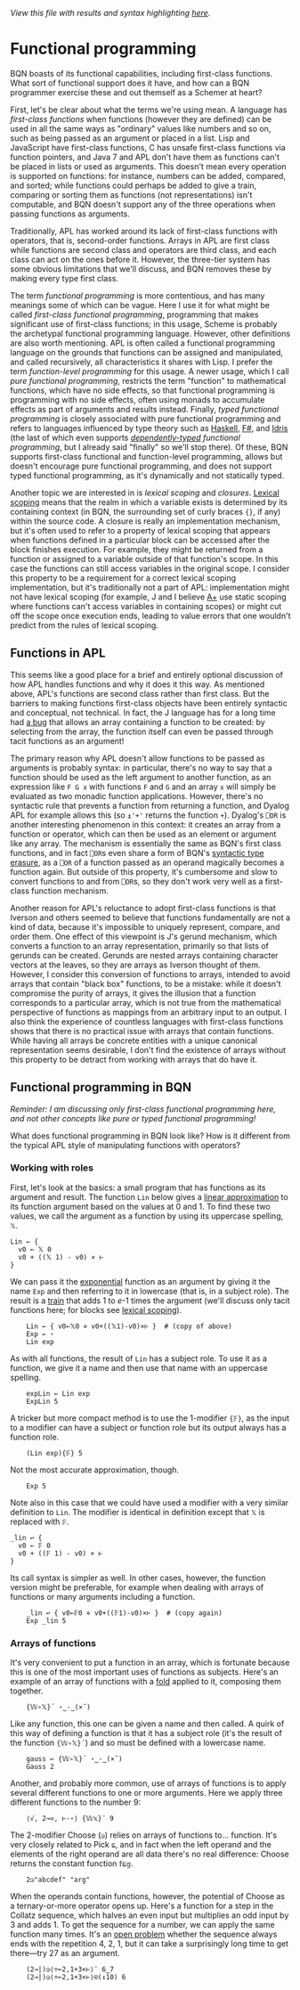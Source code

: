 *View this file with results and syntax highlighting [here](https://mlochbaum.github.io/BQN/doc/functional.html).*

# Functional programming

BQN boasts of its functional capabilities, including first-class functions. What sort of functional support does it have, and how can a BQN programmer exercise these and out themself as a Schemer at heart?

First, let's be clear about what the terms we're using mean. A language has *first-class functions* when functions (however they are defined) can be used in all the same ways as "ordinary" values like numbers and so on, such as being passed as an argument or placed in a list. Lisp and JavaScript have first-class functions, C has unsafe first-class functions via function pointers, and Java 7 and APL don't have them as functions can't be placed in lists or used as arguments. This doesn't mean every operation is supported on functions: for instance, numbers can be added, compared, and sorted; while functions could perhaps be added to give a train, comparing or sorting them as functions (not representations) isn't computable, and BQN doesn't support any of the three operations when passing functions as arguments.

Traditionally, APL has worked around its lack of first-class functions with operators, that is, second-order functions. Arrays in APL are first class while functions are second class and operators are third class, and each class can act on the ones before it. However, the three-tier system has some obvious limitations that we'll discuss, and BQN removes these by making every type first class.

<!--GEN
pl ← <˘∘‿2⥊⟨
  "APL",        25‿47
  "Pascal",     45‿12
  "C",          36‿10
  "Java",       48‿17
  "C#",         40‿20
  "Python",     28‿13
  "Javascript", 23‿17
  "Julia",      16‿22
  "Lisp",       15‿28
  "Scheme",     15‿31
  "BQN",        16‿38
  "Joy",        28‿42
  "Rust",       36‿25
  "F#",         28‿23
  "Haskell",    30‿36.5
  "Idris",      26‿30
  "Coq",        26‿32
⟩
arr ← ⟨
  ⟨"Java 8", "Java", ¯11‿¯1, ¯3⟩
  ⟨"",       "APL",  "BQN",   7⟩
⟩
cat ← ⟨
  ⟨"First-class",    0, ¯2, "bluegreen", 240, 252, 220, 190,   0⟩
  ⟨"Function-level", 1, ¯2, "red",       220, 320, 130, 180, ¯34⟩
  ⟨"Pure",           1,  3, "purple",    310, 360, 120,  90,  12⟩
  ⟨"Typed",          0, ¯1, "green",     310, 290, 110,  95, ¯23⟩
  ⟨"Dependently",    0,  1, "yellow",    260, 300,  45,  45,   0⟩
⟩

gr ← "g" At "font-size=18px|text-anchor=middle|fill=currentColor"
Circ ← {
  el ← At"style=fill-opacity:0.2;stroke-opacity:0.8|stroke-width=3"
  txt← "text"At"font-size=16|stroke-width=0.4|dy=0.33em"
  (n‿o‿l)‿⟨c⟩‿p‿r‿t ← 3‿1‿2‿2‿1 /⊸⊔ 𝕩
  id ← "cat"∾𝕨
  Fn ← ⊣∾"("∾Fmt∘⊢∾")"˙
  tr ← ("translate"Fn p) ∾ 0⊸≠◶⟨"","rotate"⊸Fn⟩t
  tp ← "textPath"Attr∘‿2⥊⟨"href","#"∾id,"startOffset","%"∾˜FmtNum 25+6×l⟩
  Ell  ← ∾"maa"∾⟜Fmt¨0⌾(¯1⊸⊑)⊸{⟨-𝕨⟩∾(𝕩∾0‿1∾¬o)⊸∾¨2‿¯2×<𝕨}
  Path ← "path" Elt ∾⟜("d"≍○<Ell∘+⟜r)
  ("g"Attr"transform"‿tr≍"class"‿c) Enc ⟨
    el Path 0
    (∘‿2⥊⟨"style","display:none","id",id⟩) Path 9
    (txt Attr"class"‿c) Enc tp Enc n
  ⟩
}
To ← {
  PlPos ← ((⊑¨pl)⊑∘⊐<)⊑(1⊑¨pl)˙
  n‿f‿t‿c ← 𝕩
  f ↩ PlPos f ⋄ t ↩ (@≤⊑)◶⟨f⊸+, PlPos⟩ t
  w ← 1‿¯1×⌽ u ← v ÷ l ← +´⌾(×˜) v ← -˜´ p ← 10×f‿t
  q ← ∾⟜⌽1=↕4 ⋄ m←l-50
  a ← +˝w‿u× -⟜»˘ ((c×2¨˝⊸»)×⎉1·×⟜¬¯1⊸⊏÷m˙)⊸+ +`˘ ⍉>∾⟜(⌽1‿¯1⊸×¨)⟨¯5‿¯1,1.5‿m,¯4‿¯1,7.5‿14⟩
  d ← ⟨"d", ∾("M"∾q⊏"lq")∾⟜Fmt¨⟨(⊑p)+0‿4-˜(c×w)+26×u⟩∾((c×w)+÷⟜2)⊸∾¨⌾(q⊸/)a⟩
  lab ← (0<≠)◶⟨⟩‿{⟨
    ("text"At"font-size=8|dy=-0.2em") Enc ("textPath"At"href=#arr|startOffset=80%") Enc 𝕩
  ⟩} n
  path ← "path" At "stroke=currentColor|fill=none|opacity=0.9|stroke-width="∾FmtNum 0.9+0.4×¬≠lab
  ⟨path At⟜"id=arr"⍟(≠lab)⊸Elt d⟩ ∾ lab
}

0‿0‿512‿512 SVG gr Enc ∾⟨
  ⥊<("text"Attr"font-size"‿"24"∾Pos 256‿38) Enc """Functional programming"""
  ('0'+↕∘≠)⊸(Circ¨) cat
  Enc˜⟜("text" Attr ·Pos 10⊸×)´¨ pl
  ∾To¨ arr
⟩
-->

The term *functional programming* is more contentious, and has many meanings some of which can be vague. Here I use it for what might be called *first-class functional programming*, programming that makes significant use of first-class functions; in this usage, Scheme is probably the archetypal functional programming language. However, other definitions are also worth mentioning. APL is often called a functional programming language on the grounds that functions can be assigned and manipulated, and called recursively, all characteristics it shares with Lisp. I prefer the term *function-level programming* for this usage. A newer usage, which I call *pure functional programming*, restricts the term "function" to mathematical functions, which have no side effects, so that functional programming is programming with no side effects, often using monads to accumulate effects as part of arguments and results instead. Finally, *typed functional programming* is closely associated with pure functional programming and refers to languages influenced by type theory such as [Haskell](https://www.haskell.org/), [F#](https://fsharp.org/), and [Idris](https://www.idris-lang.org/) (the last of which even supports *[dependently-typed](https://en.wikipedia.org/wiki/Dependent_type) functional programming*, but I already said "finally" so we'll stop there). Of these, BQN supports first-class functional and function-level programming, allows but doesn't encourage pure functional programming, and does not support typed functional programming, as it's dynamically and not statically typed.

Another topic we are interested in is *lexical scoping* and *closures*. [Lexical scoping](lexical.md) means that the realm in which a variable exists is determined by its containing context (in BQN, the surrounding set of curly braces `{}`, if any) within the source code. A closure is really an implementation mechanism, but it's often used to refer to a property of lexical scoping that appears when functions defined in a particular block can be accessed after the block finishes execution. For example, they might be returned from a function or assigned to a variable outside of that function's scope. In this case the functions can still access variables in the original scope. I consider this property to be a requirement for a correct lexical scoping implementation, but it's traditionally not a part of APL: implementation might not have lexical scoping (for example, J and I believe [A+](https://en.wikipedia.org/wiki/A%2B_%28programming_language%29) use static scoping where functions can't access variables in containing scopes) or might cut off the scope once execution ends, leading to value errors that one wouldn't predict from the rules of lexical scoping.

## Functions in APL

This seems like a good place for a brief and entirely optional discussion of how APL handles functions and why it does it this way. As mentioned above, APL's functions are second class rather than first class. But the barriers to making functions first-class objects have been entirely syntactic and conceptual, not technical. In fact, the J language has for a long time had [a bug](http://www.jsoftware.com/pipermail/programming/2013-January/031260.html) that allows an array containing a function to be created: by selecting from the array, the function itself can even be passed through tacit functions as an argument!

The primary reason why APL doesn't allow functions to be passed as arguments is probably syntax: in particular, there's no way to say that a function should be used as the left argument to another function, as an expression like `F G x` with functions `F` and `G` and an array `x` will simply be evaluated as two monadic function applications. However, there's no syntactic rule that prevents a function from returning a function, and Dyalog APL for example allows this (so `⍎'+'` returns the function `+`). Dyalog's `⎕OR` is another interesting phenomenon in this context: it creates an array from a function or operator, which can then be used as an element or argument like any array. The mechanism is essentially the same as BQN's first class functions, and in fact `⎕OR`s even share a form of BQN's [syntactic type erasure](../commentary/problems.md#syntactic-type-erasure), as a `⎕OR` of a function passed as an operand magically becomes a function again. But outside of this property, it's cumbersome and slow to convert functions to and from `⎕OR`s, so they don't work very well as a first-class function mechanism.

Another reason for APL's reluctance to adopt first-class functions is that Iverson and others seemed to believe that functions fundamentally are not a kind of data, because it's impossible to uniquely represent, compare, and order them. One effect of this viewpoint is J's gerund mechanism, which converts a function to an array representation, primarily so that lists of gerunds can be created. Gerunds are nested arrays containing character vectors at the leaves, so they are arrays as Iverson thought of them. However, I consider this conversion of functions to arrays, intended to avoid arrays that contain "black box" functions, to be a mistake: while it doesn't compromise the purity of arrays, it gives the illusion that a function corresponds to a particular array, which is not true from the mathematical perspective of functions as mappings from an arbitrary input to an output. I also think the experience of countless languages with first-class functions shows that there is no practical issue with arrays that contain functions. While having all arrays be concrete entities with a unique canonical representation seems desirable, I don't find the existence of arrays without this property to be detract from working with arrays that do have it.

## Functional programming in BQN

*Reminder: I am discussing only first-class functional programming here, and not other concepts like pure or typed functional programming!*

What does functional programming in BQN look like? How is it different from the typical APL style of manipulating functions with operators?

### Working with roles

First, let's look at the basics: a small program that has functions as its argument and result. The function `Lin` below gives a [linear approximation](https://en.wikipedia.org/wiki/Linear_approximation) to its function argument based on the values at 0 and 1. To find these two values, we call the argument as a function by using its uppercase spelling, `𝕏`.

    Lin ← {
      v0 ← 𝕏 0
      v0 + ((𝕏 1) - v0) × ⊢
    }

We can pass it the [exponential](arithmetic.md#basic-arithmetic) function as an argument by giving it the name `Exp` and then referring to it in lowercase (that is, in a subject role). The result is a [train](train.md) that adds 1 to *e*-1 times the argument (we'll discuss only tacit functions here; for blocks see [lexical scoping](lexical.md)).

        Lin ← { v0←𝕏0 ⋄ v0+((𝕏1)-v0)×⊢ }  # (copy of above)
        Exp ← ⋆
        Lin exp

As with all functions, the result of `Lin` has a subject role. To use it as a function, we give it a name and then use that name with an uppercase spelling.

        expLin ← Lin exp
        ExpLin 5

A tricker but more compact method is to use the 1-modifier `{𝔽}`, as the input to a modifier can have a subject or function role but its output always has a function role.

        (Lin exp){𝔽} 5

Not the most accurate approximation, though.

        Exp 5

Note also in this case that we could have used a modifier with a very similar definition to `Lin`. The modifier is identical in definition except that `𝕏` is replaced with `𝔽`.

    _lin ↩ {
      v0 ← 𝔽 0
      v0 + ((𝔽 1) - v0) × ⊢
    }

Its call syntax is simpler as well. In other cases, however, the function version might be preferable, for example when dealing with arrays of functions or many arguments including a function.

        _lin ↩ { v0←𝔽0 ⋄ v0+((𝔽1)-v0)×⊢ }  # (copy again)
        Exp _lin 5

### Arrays of functions

It's very convenient to put a function in an array, which is fortunate because this is one of the most important uses of functions as subjects. Here's an example of an array of functions with a [fold](fold.md) applied to it, composing them together.

        {𝕎∘𝕏}´ ⋆‿-‿(×˜)

Like any function, this one can be given a name and then called. A quirk of this way of defining a function is that it has a subject role (it's the result of the function `{𝕎∘𝕏}´`) and so must be defined with a lowercase name.

        gauss ← {𝕎∘𝕏}´ ⋆‿-‿(×˜)
        Gauss 2

Another, and probably more common, use of arrays of functions is to apply several different functions to one or more arguments. Here we apply three different functions to the number 9:

        ⟨√, 2⊸≍, ⊢-⋆⟩ {𝕎𝕩}¨ 9

The 2-modifier Choose (`◶`) relies on arrays of functions to… function. It's very closely related to Pick `⊑`, and in fact when the left operand and the elements of the right operand are all data there's no real difference: Choose returns the constant function `𝕗⊑𝕘`.

        2◶"abcdef" "arg"

When the operands contain functions, however, the potential of Choose as a ternary-or-more operator opens up. Here's a function for a step in the Collatz sequence, which halves an even input but multiplies an odd input by 3 and adds 1. To get the sequence for a number, we can apply the same function many times. It's an [open problem](https://en.wikipedia.org/wiki/Collatz_conjecture) whether the sequence always ends with the repetition 4, 2, 1, but it can take a surprisingly long time to get there—try 27 as an argument.

        (2⊸|)◶⟨÷⟜2,1+3×⊢⟩¨ 6‿7
        (2⊸|)◶⟨÷⟜2,1+3×⊢⟩⍟(↕10) 6
